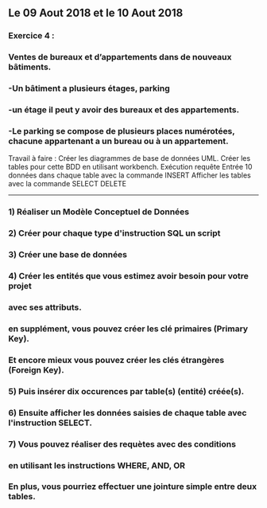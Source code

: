 ## Le 09 Aout 2018 et le 10 Aout 2018

### Exercice 4 :

### Ventes de bureaux et d’appartements dans de nouveaux bâtiments. 
### -Un bâtiment a plusieurs étages, parking 
### -un étage il peut y avoir des bureaux et des appartements. 
### -Le parking se compose de plusieurs places numérotées, chacune appartenant a un bureau ou à un appartement. 

Travail à faire : 
 Créer les diagrammes de base de données UML.
Créer les tables pour cette BDD en utilisant workbench.
Exécution requête
Entrée 10 données dans chaque table avec la commande INSERT 
Afficher les tables avec la commande SELECT
DELETE

------------------------------------

### 1) Réaliser un Modèle Conceptuel de Données
### 2) Créer pour chaque type d'instruction SQL un script
### 3) Créer une base de données
### 4) Créer les entités que vous estimez avoir besoin pour votre projet
###    avec ses attributs.
### en supplément, vous pouvez créer les clé primaires (Primary Key).
### Et encore mieux vous pouvez créer les clés étrangères (Foreign Key).
### 5) Puis insérer dix occurences par table(s) (entité) créée(s).
### 6) Ensuite afficher les données saisies de chaque table avec l'instruction SELECT.
### 7) Vous pouvez réaliser des requètes avec des conditions 
###    en utilisant les instructions WHERE, AND, OR
### En plus, vous pourriez effectuer une jointure simple entre deux tables.
